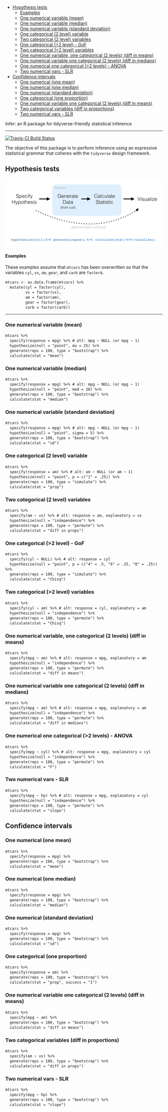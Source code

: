 
-   [Hypothesis tests](#hypothesis-tests)
    -   [Examples](#examples)
    -   [One numerical variable (mean)](#one-numerical-variable-mean)
    -   [One numerical variable (median)](#one-numerical-variable-median)
    -   [One numerical variable (standard deviation)](#one-numerical-variable-standard-deviation)
    -   [One categorical (2 level) variable](#one-categorical-2-level-variable)
    -   [Two categorical (2 level) variables](#two-categorical-2-level-variables)
    -   [One categorical (&gt;2 level) - GoF](#one-categorical-2-level---gof)
    -   [Two categorical (&gt;2 level) variables](#two-categorical-2-level-variables-1)
    -   [One numerical variable, one categorical (2 levels) (diff in means)](#one-numerical-variable-one-categorical-2-levels-diff-in-means)
    -   [One numerical variable one categorical (2 levels) (diff in medians)](#one-numerical-variable-one-categorical-2-levels-diff-in-medians)
    -   [One numerical one categorical (&gt;2 levels) - ANOVA](#one-numerical-one-categorical-2-levels---anova)
    -   [Two numerical vars - SLR](#two-numerical-vars---slr)
-   [Confidence intervals](#confidence-intervals)
    -   [One numerical (one mean)](#one-numerical-one-mean)
    -   [One numerical (one median)](#one-numerical-one-median)
    -   [One numerical (standard deviation)](#one-numerical-standard-deviation)
    -   [One categorical (one proportion)](#one-categorical-one-proportion)
    -   [One numerical variable one categorical (2 levels) (diff in means)](#one-numerical-variable-one-categorical-2-levels-diff-in-means-1)
    -   [Two categorical variables (diff in proportions)](#two-categorical-variables-diff-in-proportions)
    -   [Two numerical vars - SLR](#two-numerical-vars---slr-1)

Infer: an R package for tidyverse-friendly statistical inference

------------------------------------------------------------------------

[![Travis-CI Build Status](https://travis-ci.org/andrewpbray/infer.svg?branch=master)](https://travis-ci.org/andrewpbray/infer)

The objective of this package is to perform inference using an expressive statistical grammar that coheres with the `tidyverse` design framework.

Hypothesis tests
----------------

![](figs/ht-diagram.png)

#### Examples

These examples assume that `mtcars` has been overwritten so that the variables `cyl`, `vs`, `am`, `gear`, and `carb` are `factor`s.

    mtcars <- as.data.frame(mtcars) %>%
      mutate(cyl = factor(cyl),
             vs = factor(vs),
             am = factor(am),
             gear = factor(gear),
             carb = factor(carb))

------------------------------------------------------------------------

### One numerical variable (mean)

    mtcars %>%
      specify(response = mpg) %>% # alt: mpg ~ NULL (or mpg ~ 1)
      hypothesize(null = "point", mu = 25) %>% 
      generate(reps = 100, type = "bootstrap") %>% 
      calculate(stat = "mean")

### One numerical variable (median)

    mtcars %>%
      specify(response = mpg) %>% # alt: mpg ~ NULL (or mpg ~ 1)
      hypothesize(null = "point", med = 26) %>% 
      generate(reps = 100, type = "bootstrap") %>% 
      calculate(stat = "median")

### One numerical variable (standard deviation)

    mtcars %>%
      specify(response = mpg) %>% # alt: mpg ~ NULL (or mpg ~ 1)
      hypothesize(null = "point", sigma = 5) %>% 
      generate(reps = 100, type = "bootstrap") %>% 
      calculate(stat = "sd")

### One categorical (2 level) variable

    mtcars %>%
      specify(response = am) %>% # alt: am ~ NULL (or am ~ 1)
      hypothesize(null = "point", p = c("1" = .25)) %>% 
      generate(reps = 100, type = "simulate") %>% 
      calculate(stat = "prop")

### Two categorical (2 level) variables

    mtcars %>%
      specify(am ~ vs) %>% # alt: response = am, explanatory = vs
      hypothesize(null = "independence") %>%
      generate(reps = 100, type = "permute") %>%
      calculate(stat = "diff in props")

### One categorical (&gt;2 level) - GoF

    mtcars %>%
      specify(cyl ~ NULL) %>% # alt: response = cyl
      hypothesize(null = "point", p = c("4" = .5, "6" = .25, "8" = .25)) %>%
      generate(reps = 100, type = "simulate") %>%
      calculate(stat = "Chisq")

### Two categorical (&gt;2 level) variables

    mtcars %>%
      specify(cyl ~ am) %>% # alt: response = cyl, explanatory = am
      hypothesize(null = "independence") %>%
      generate(reps = 100, type = "permute") %>%
      calculate(stat = "Chisq")

### One numerical variable, one categorical (2 levels) (diff in means)

    mtcars %>%
      specify(mpg ~ am) %>% # alt: response = mpg, explanatory = am
      hypothesize(null = "independence") %>%
      generate(reps = 100, type = "permute") %>%
      calculate(stat = "diff in means")

### One numerical variable one categorical (2 levels) (diff in medians)

    mtcars %>%
      specify(mpg ~ am) %>% # alt: response = mpg, explanatory = am
      hypothesize(null = "independence") %>%
      generate(reps = 100, type = "permute") %>%
      calculate(stat = "diff in medians")

### One numerical one categorical (&gt;2 levels) - ANOVA

    mtcars %>%
      specify(mpg ~ cyl) %>% # alt: response = mpg, explanatory = cyl
      hypothesize(null = "independence") %>%
      generate(reps = 100, type = "permute") %>%
      calculate(stat = "F")

### Two numerical vars - SLR

    mtcars %>%
      specify(mpg ~ hp) %>% # alt: response = mpg, explanatory = cyl
      hypothesize(null = "independence") %>%
      generate(reps = 100, type = "permute") %>%
      calculate(stat = "slope")

Confidence intervals
--------------------

### One numerical (one mean)

    mtcars %>%
      specify(response = mpg) %>%
      generate(reps = 100, type = "bootstrap") %>%
      calculate(stat = "mean")

### One numerical (one median)

    mtcars %>%
      specify(response = mpg) %>%
      generate(reps = 100, type = "bootstrap") %>%
      calculate(stat = "median")

### One numerical (standard deviation)

    mtcars %>%
      specify(response = mpg) %>%
      generate(reps = 100, type = "bootstrap") %>%
      calculate(stat = "sd")

### One categorical (one proportion)

    mtcars %>%
      specify(response = am) %>%
      generate(reps = 100, type = "bootstrap") %>%
      calculate(stat = "prop", success = "1")

### One numerical variable one categorical (2 levels) (diff in means)

    mtcars %>%
      specify(mpg ~ am) %>%
      generate(reps = 100, type = "bootstrap") %>%
      calculate(stat = "diff in means")

### Two categorical variables (diff in proportions)

    mtcars %>%
      specify(am ~ vs) %>%
      generate(reps = 100, type = "bootstrap") %>%
      calculate(stat = "diff in props")

### Two numerical vars - SLR

    mtcars %>%
      specify(mpg ~ hp) %>% 
      generate(reps = 100, type = "bootstrap") %>%
      calculate(stat = "slope")
